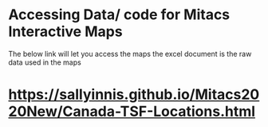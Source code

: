 # Accessing Data/ code for Mitacs Interactive Maps

The below link will let you access the maps
the excel document is the raw data used in the maps

# https://sallyinnis.github.io/Mitacs2020New/Canada-TSF-Locations.html
